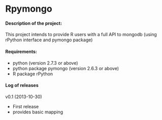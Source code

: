 Rpymongo
========

#### Description of the project: 
This project intends to provide R users with a full API to mongodb (using rPython interface and pymongo package)


#### Requirements:
- python (version 2.7.3 or above)
- python package pymongo (version 2.6.3 or above)
- R package rPython


#### Log of releases
v0.1 (2013-10-30)
- First release  
- provides basic mapping  

